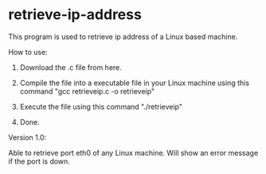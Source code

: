 # retrieve-ip-address
This program is used to retrieve ip address of a Linux based machine.

How to use:

1. Download the .c file from here.

2. Compile the file into a executable file in your Linux machine using this command "gcc retrieveip.c -o retrieveip"

3. Execute the file using this command "./retrieveip"

4. Done.


Version 1.0:

Able to retrieve port eth0 of any Linux machine. Will show an error message if the port is down.
